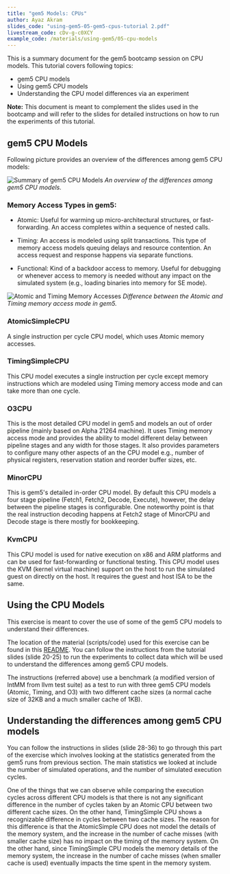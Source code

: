 ```yaml
---
title: "gem5 Models: CPUs"
author: Ayaz Akram
slides_code: "using-gem5-05-gem5-cpus-tutorial 2.pdf"
livestream_code: cDv-g-c0XCY
example_code: /materials/using-gem5/05-cpu-models
---
```


This is a summary document for the gem5 bootcamp session on CPU models.
This tutorial covers following topics:

- gem5 CPU models
- Using gem5 CPU models
- Understanding the CPU model differences via an experiment

**Note:** This document is meant to complement the slides used in the bootcamp and will refer to the slides for detailed instructions on how to run the experiments of this tutorial.

## gem5 CPU Models

Following picture provides an overview of the differences among gem5 CPU models:

![Summary of gem5 CPU Models](/gem5-bootcamp-env/assets/img/gem5CPUs.png)
*An overview of the differences among gem5 CPU models.*

### Memory Access Types in gem5:

- Atomic: Useful for warming up micro-architectural structures, or fast-forwarding. An access completes within a sequence of nested calls.

- Timing: An access is modeled using split transactions. This type of memory access models queuing delays and resource contention.
An access request and response happens via separate functions.

- Functional: Kind of a backdoor access to memory. Useful for debugging or whenever access to memory is needed without any impact on the simulated system (e.g., loading binaries into memory for SE mode).

![Atomic and Timing Memory Accesses](/gem5-bootcamp-env/assets/img/memTypes.png)
*Difference between the Atomic and Timing memory access mode in gem5.*

### AtomicSimpleCPU

A single instruction per cycle CPU model, which uses Atomic memory accesses.

### TimingSimpleCPU

This CPU model executes a single instruction per cycle except memory instructions which are modeled using Timing memory access mode and can take more than one cycle.

### O3CPU

This is the most detailed CPU model in gem5 and models an out of order pipeline (mainly based on Alpha 21264 machine).
It uses Timing memory access mode and provides the ability to model different delay between pipeline stages and any width for those stages. It also provides parameters to configure many other aspects of an the CPU model e.g., number of physical registers, reservation station and reorder buffer sizes, etc.

### MinorCPU

This is gem5's detailed in-order CPU model.
By default this CPU models a four stage pipeline (Fetch1, Fetch2, Decode, Execute), however, the delay between the pipeline stages is configurable.
One noteworthy point is that the real instruction decoding happens at Fetch2 stage of MinorCPU and Decode stage is there mostly for bookkeeping.

### KvmCPU

This CPU model is used for native execution on x86 and ARM platforms and can be used for fast-forwarding or functional testing.
This CPU model uses the KVM (kernel virtual machine) support on the host to run the simulated guest on directly on the host.
It requires the guest and host ISA to be the same.

## Using the CPU Models

This exercise is meant to cover the use of some of the gem5 CPU models to understand their differences.

The location of the material (scripts/code) used for this exercise can be found in this [README](https://github.com/gem5bootcamp/gem5-bootcamp-env/blob/main/materials/using-gem5/05-cpu-models/README.md).
You can follow the instructions from the tutorial slides (slide 20-25) to run the experiments to collect data which will be used to understand the differences among gem5 CPU models.

The instructions (referred above) use a benchmark (a modified version of IntMM from llvm test suite) as a test to run with three gem5 CPU models (Atomic, Timing, and O3) with two different cache sizes (a normal cache size of 32KB and a much smaller cache of 1KB).

## Understanding the differences among gem5 CPU models

You can follow the instructions in slides (slide 28-36) to go through this part of the exercise which involves looking at the statistics generated from the gem5 runs from previous section.
The main statistics we looked at include the number of simulated operations, and the number of simulated execution cycles.

One of the things that we can observe while comparing the execution cycles across different CPU models is that there is not any significant difference in the number of cycles taken by an Atomic CPU between two different cache sizes. On the other hand, TimingSimple CPU shows a recognizable difference in cycles between two cache sizes. The reason for this difference is that the AtomicSimple CPU does not model the details of the memory system, and the increase in the number of cache misses (with smaller cache size) has no impact on the timing of the memory system. On the other hand, since TimingSimple CPU models the memory details of the memory system, the increase in the number of cache misses (when smaller cache is used) eventually impacts the time spent in the memory system.

